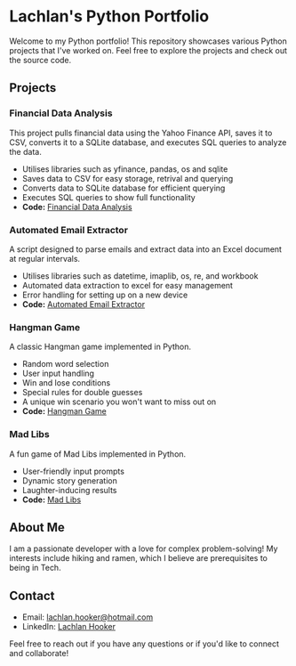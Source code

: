 # Lachlan's Python Portfolio

Welcome to my Python portfolio! This repository showcases various Python projects that I've worked on. Feel free to explore the projects and check out the source code.

## Projects
### Financial Data Analysis

This project pulls financial data using the Yahoo Finance API, saves it to CSV, converts it to a SQLite database, and executes SQL queries to analyze the data.
  - Utilises libraries such as yfinance, pandas, os and sqlite
  - Saves data to CSV for easy storage, retrival and querying
  - Converts data to SQLite database for efficient querying
  - Executes SQL queries to show full functionality
- **Code:** [Financial Data Analysis](https://github.com/MyGollyGosh/Python-Portfolio/blob/main/Financial%20data.py)

### Automated Email Extractor

A script designed to parse emails and extract data into an Excel document at regular intervals.
  - Utilises libraries such as datetime, imaplib, os, re, and workbook
  - Automated data extraction to excel for easy management
  - Error handling for setting up on a new device
- **Code:** [Automated Email Extractor](https://github.com/MyGollyGosh/Python-Portfolio/blob/main/Automated%20Email%20Extractor.py)

### Hangman Game

A classic Hangman game implemented in Python.
  - Random word selection
  - User input handling
  - Win and lose conditions
  - Special rules for double guesses
  - A unique win scenario you won't want to miss out on
- **Code:** [Hangman Game](https://github.com/MyGollyGosh/Python-Portfolio/blob/146befc83ba4edcc3e1d4a12324cd9c1bf506b00/Hang%20man)

### Mad Libs

A fun game of Mad Libs implemented in Python.
  - User-friendly input prompts
  - Dynamic story generation
  - Laughter-inducing results
- **Code:** [Mad Libs](https://github.com/MyGollyGosh/Python-Portfolio/blob/16f5244aa0f3f846e3221f97001a0734f71fcbbc/Mad%20libs.py)

## About Me

I am a passionate developer with a love for complex problem-solving! My interests include hiking and ramen, which I believe are prerequisites to being in Tech.

## Contact

- Email: lachlan.hooker@hotmail.com
- LinkedIn: [Lachlan Hooker](www.linkedin.com/in/lachlan-hooker)

Feel free to reach out if you have any questions or if you'd like to connect and collaborate!
